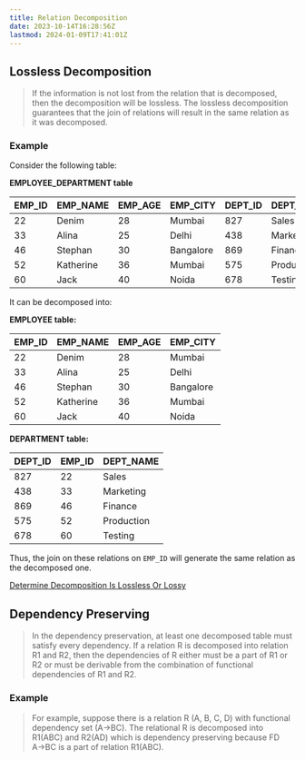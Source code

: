 ```yaml
---
title: Relation Decomposition
date: 2023-10-14T16:28:56Z
lastmod: 2024-01-09T17:41:01Z
---
```


## Lossless Decomposition

> If the information is not lost from the relation that is decomposed, then the decomposition will be lossless.
> The lossless decomposition guarantees that the join of relations will result in the same relation as it was decomposed.

### Example

Consider the following table:

**EMPLOYEE\_DEPARTMENT table**

| EMP\_ID | EMP\_NAME | EMP\_AGE | EMP\_CITY | DEPT\_ID | DEPT\_NAME |
| ------- | --------- | -------- | --------- | -------- | ---------- |
| 22      | Denim     | 28       | Mumbai    | 827      | Sales      |
| 33      | Alina     | 25       | Delhi     | 438      | Marketing  |
| 46      | Stephan   | 30       | Bangalore | 869      | Finance    |
| 52      | Katherine | 36       | Mumbai    | 575      | Production |
| 60      | Jack      | 40       | Noida     | 678      | Testing    |

It can be decomposed into:

**EMPLOYEE table:**

| EMP\_ID | EMP\_NAME | EMP\_AGE | EMP\_CITY |
| ------- | --------- | -------- | --------- |
| 22      | Denim     | 28       | Mumbai    |
| 33      | Alina     | 25       | Delhi     |
| 46      | Stephan   | 30       | Bangalore |
| 52      | Katherine | 36       | Mumbai    |
| 60      | Jack      | 40       | Noida     |

**DEPARTMENT table:**

| DEPT\_ID | EMP\_ID | DEPT\_NAME |
| -------- | ------- | ---------- |
| 827      | 22      | Sales      |
| 438      | 33      | Marketing  |
| 869      | 46      | Finance    |
| 575      | 52      | Production |
| 678      | 60      | Testing    |

Thus, the join on these relations on `EMP_ID` will generate the same relation as the decomposed one.

[Determine Decomposition Is Lossless Or Lossy](https://tinyurl.com/22l66q5g)

## Dependency Preserving

> In the dependency preservation, at least one decomposed table must satisfy every dependency.
> If a relation R is decomposed into relation R1 and R2, then the dependencies of R either must be a part of R1 or R2 or must be derivable from the combination of functional dependencies of R1 and R2.

### Example

> For example, suppose there is a relation R (A, B, C, D) with functional dependency set (A<span>&rarr;</span>BC). The relational R is decomposed into R1(ABC) and R2(AD) which is dependency preserving because FD A<span>&rarr;</span>BC is a part of relation R1(ABC).
